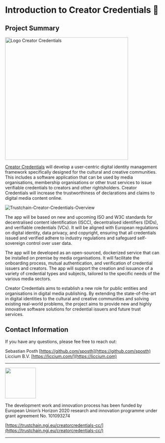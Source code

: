 # Introduction to Creator Credentials 👋  

## Project Summary

<img width="400" alt="Logo Creator Credentials" src="https://files.gitbook.com/v0/b/gitbook-x-prod.appspot.com/o/spaces%2FQ24Y4feVWHWWf6v1gexc%2Fuploads%2FxlE0FTRP8JHdjiRec6UE%2FCC%20logo-text.png?alt=media&token=2e374337-ca59-4c78-aa1b-329e185c91a0">

[Creator Credentials](https://creatorcredentials.com) will develop a user-centric digital identity management framework specifically designed for the cultural and creative communities. This includes a software application that can be used by media organisations, membership organisations or other trust services to issue verifiable credentials to creators and other rightsholders. Creator Credentials will increase the trustworthiness of declarations and claims to digital media content online.

![Trustchain-Creator-Credentials-Overview](https://files.gitbook.com/v0/b/gitbook-x-prod.appspot.com/o/spaces%2FQ24Y4feVWHWWf6v1gexc%2Fuploads%2F0M2B0nEvApz9VQEDtW9U%2FTrustchain-Creator-Credentials-Overview-New.png?alt=media&token=380c91db-c056-4099-a76c-a48c91212186)

The app will be based on new and upcoming ISO and W3C standards for decentralised content identification (ISCC), decentralised identifiers (DIDs), and verifiable credentials (VCs). It will be aligned with European regulations on digital identity, data privacy, and copyright, ensuring that all credentials issued and verified adhere to industry regulations and safeguard self-sovereign control over user data.

The app will be developed as an open-sourced, dockerized service that can be installed on premise by media organisations. It will facilitate the onboarding process, mutual authentication, and verification of credential issuers and creators. The app will support the creation and issuance of a variety of credential types and subjects, tailored to the specific needs of the various media sectors.

Creator Credentials aims to establish a new role for public entities and organisations in digital media publishing. By extending the state-of-the-art in digital identities to the cultural and creative communities and solving existing real-world problems, the project aims to provide new and highly innovative software solutions for credential issuers and future trust services.

## Contact Information

If you have any questions, please fee free to reach out:

Sebastian Posth [https://github.com/sposth](https://github.com/sposth)  
Liccium B.V. [https://liccium.com/](https://liccium.com)

---
<img src="https://github.com/CreatorCredentials/.github/assets/14913025/f53962c2-7c4c-4312-a0b2-1485de3e60e5" width="100"/>

The development work and innovation process has been funded by European Union’s Horizon 2020 research and innovation programme under grant agreement No. 101093274

[https://trustchain.ngi.eu/creatorcredentials-cc/](https://trustchain.ngi.eu/creatorcredentials-cc/)

---

